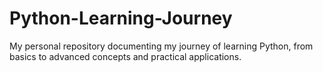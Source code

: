 # Python-Learning-Journey
My personal repository documenting my journey of learning Python, from basics to advanced concepts and practical applications.

